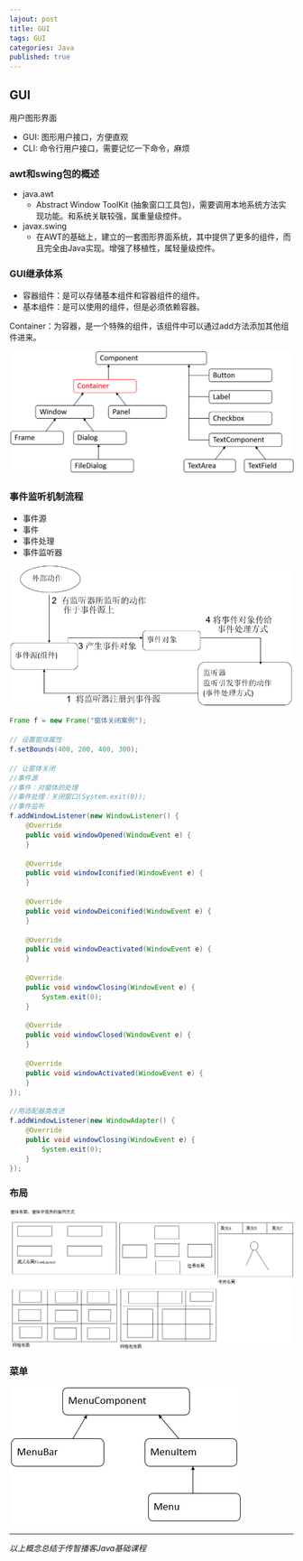 ```yaml
---  
lajout: post  
title: GUI  
tags: GUI  
categories: Java  
published: true  
---  
```


## GUI

用户图形界面

* GUI: 图形用户接口，方便直观
* CLI: 命令行用户接口，需要记忆一下命令，麻烦

### awt和swing包的概述

* java.awt
	- Abstract Window ToolKit (抽象窗口工具包)，需要调用本地系统方法实现功能。和系统关联较强，属重量级控件。
* javax.swing
	- 在AWT的基础上，建立的一套图形界面系统，其中提供了更多的组件，而且完全由Java实现。增强了移植性，属轻量级控件。

### GUI继承体系

* 容器组件：是可以存储基本组件和容器组件的组件。
* 基本组件：是可以使用的组件，但是必须依赖容器。

Container：为容器，是一个特殊的组件，该组件中可以通过add方法添加其他组件进来。

![GUI继承体系](/static/img/GUI/GUI继承体系.png "GUI继承体系")

### 事件监听机制流程

* 事件源
* 事件
* 事件处理
* 事件监听器

![时间监听机制流程](/static/img/GUI/时间监听机制流程.png "时间监听机制流程")

```java
Frame f = new Frame("窗体关闭案例");

// 设置窗体属性
f.setBounds(400, 200, 400, 300);

// 让窗体关闭
//事件源
//事件：对窗体的处理
//事件处理：关闭窗口(System.exit(0));
//事件监听
f.addWindowListener(new WindowListener() {
	@Override
	public void windowOpened(WindowEvent e) {
	}
	
	@Override
	public void windowIconified(WindowEvent e) {
	}
	
	@Override
	public void windowDeiconified(WindowEvent e) {
	}
	
	@Override
	public void windowDeactivated(WindowEvent e) {
	}
	
	@Override
	public void windowClosing(WindowEvent e) {
		System.exit(0);
	}
	
	@Override
	public void windowClosed(WindowEvent e) {
	}
	
	@Override
	public void windowActivated(WindowEvent e) {
	}
});

//用适配器类改进
f.addWindowListener(new WindowAdapter() {
	@Override
	public void windowClosing(WindowEvent e) {
		System.exit(0);
	}
});
```

### 布局

![窗体布局方案](/static/img/GUI/窗体布局方案.jpg "窗体布局方案")

### 菜单

![菜单](/static/img/GUI/菜单.png "菜单")

----------

*以上概念总结于传智播客Java基础课程*